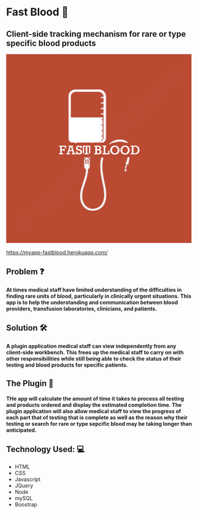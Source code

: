 # Fast Blood  :hospital:
## Client-side tracking mechanism for rare or type specific blood products


![# Fast Blood  :hospital:](https://github.com/DeeFG/Portfolio/blob/master/Assetts/images/FASTBLOOD.png?raw=)

https://myapp-fastblood.herokuapp.com/
## Problem :question:
#### At times medical staff have limited understanding of the difficulties in finding rare units of blood, particularly in clinically urgent situations. This app is to help the understanding and communication between blood providers, transfusion laboratories, clinicians, and patients.

## Solution :hammer_and_wrench: 
#### A plugin application medical staff can view  independently from any client-side workbench. This frees up the medical staff to carry on with other responsibilities while still being able to check the status of their testing and blood products for specific patients. 

## The Plugin :electric_plug:
#### THe app will calculate the amount of time it takes to process all testing and products ordered and display the estimated completion time. The plugin application will also allow  medical staff to view the progress of each part that of testing that is complete as well as the reason why their testing  or search for rare or type sepcific blood may be taking longer than anticipated. 


## Technology Used: :computer:
* HTML
* CSS 
* Javascript 
* JQuery 
* Node 
* mySQL 
* Boostrap

